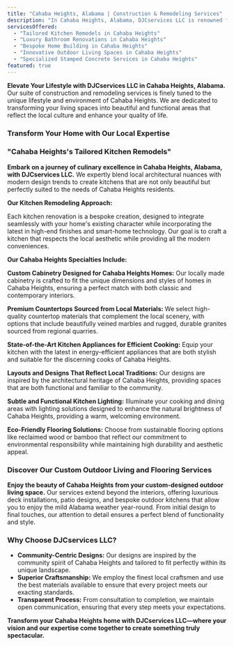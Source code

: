 ```yaml
---
title: "Cahaba Heights, Alabama | Construction & Remodeling Services"
description: "In Cahaba Heights, Alabama, DJCservices LLC is renowned for expert construction and remodeling services that blend seamlessly with the quaint, upscale charm of this vibrant community. Specializing in bespoke home transformations that respect the area's natural beauty and community-oriented vibe, we ensure every project from kitchen redesigns to complete home renovations enhances both aesthetics and functionality."
servicesOffered:
  - "Tailored Kitchen Remodels in Cahaba Heights"
  - "Luxury Bathroom Renovations in Cahaba Heights"
  - "Bespoke Home Building in Cahaba Heights"
  - "Innovative Outdoor Living Spaces in Cahaba Heights"
  - "Specialized Stamped Concrete Services in Cahaba Heights"
featured: true
---
```


**Elevate Your Lifestyle with DJCservices LLC in Cahaba Heights, Alabama.** Our suite of construction and remodeling services is finely tuned to the unique lifestyle and environment of Cahaba Heights. We are dedicated to transforming your living spaces into beautiful and functional areas that reflect the local culture and enhance your quality of life.

### Transform Your Home with Our Local Expertise

### "Cahaba Heights's Tailored Kitchen Remodels"

**Embark on a journey of culinary excellence in Cahaba Heights, Alabama, with DJCservices LLC.** We expertly blend local architectural nuances with modern design trends to create kitchens that are not only beautiful but perfectly suited to the needs of Cahaba Heights residents.

**Our Kitchen Remodeling Approach:**

Each kitchen renovation is a bespoke creation, designed to integrate seamlessly with your home's existing character while incorporating the latest in high-end finishes and smart-home technology. Our goal is to craft a kitchen that respects the local aesthetic while providing all the modern conveniences.

**Our Cahaba Heights Specialties Include:**

**Custom Cabinetry Designed for Cahaba Heights Homes:** Our locally made cabinetry is crafted to fit the unique dimensions and styles of homes in Cahaba Heights, ensuring a perfect match with both classic and contemporary interiors.

**Premium Countertops Sourced from Local Materials:** We select high-quality countertop materials that complement the local scenery, with options that include beautifully veined marbles and rugged, durable granites sourced from regional quarries.

**State-of-the-Art Kitchen Appliances for Efficient Cooking:** Equip your kitchen with the latest in energy-efficient appliances that are both stylish and suitable for the discerning cooks of Cahaba Heights.

**Layouts and Designs That Reflect Local Traditions:** Our designs are inspired by the architectural heritage of Cahaba Heights, providing spaces that are both functional and familiar to the community.

**Subtle and Functional Kitchen Lighting:** Illuminate your cooking and dining areas with lighting solutions designed to enhance the natural brightness of Cahaba Heights, providing a warm, welcoming environment.

**Eco-Friendly Flooring Solutions:** Choose from sustainable flooring options like reclaimed wood or bamboo that reflect our commitment to environmental responsibility while maintaining high durability and aesthetic appeal.

### Discover Our Custom Outdoor Living and Flooring Services

**Enjoy the beauty of Cahaba Heights from your custom-designed outdoor living space.** Our services extend beyond the interiors, offering luxurious deck installations, patio designs, and bespoke outdoor kitchens that allow you to enjoy the mild Alabama weather year-round. From initial design to final touches, our attention to detail ensures a perfect blend of functionality and style.

### Why Choose DJCservices LLC?

- **Community-Centric Designs:** Our designs are inspired by the community spirit of Cahaba Heights and tailored to fit perfectly within its unique landscape.
- **Superior Craftsmanship:** We employ the finest local craftsmen and use the best materials available to ensure that every project meets our exacting standards.
- **Transparent Process:** From consultation to completion, we maintain open communication, ensuring that every step meets your expectations.

**Transform your Cahaba Heights home with DJCservices LLC—where your vision and our expertise come together to create something truly spectacular.**
